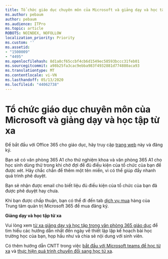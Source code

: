 ```yaml
---
title: Tổ chức giáo dục chuyên môn của Microsoft và giảng dạy và học tập từ xa
ms.author: pebaum
author: pebaum
ms.audience: ITPro
ms.topic: article
ROBOTS: NOINDEX, NOFOLLOW
localization_priority: Priority
ms.custom: ''
ms.assetid:
- "1500009"
- "4495"
ms.openlocfilehash: 8d1a8cf65ccbf4cb6d1549ec58593bccc31feb01
ms.sourcegitcommit: a98b25fa3cac9ebba983f4932881d774880aca93
ms.translationtype: MT
ms.contentlocale: vi-VN
ms.lasthandoff: 05/13/2020
ms.locfileid: "44062738"
---
```

# <a name="microsoft-qualified-academic-institution-and-remote-teaching-and-learning"></a>Tổ chức giáo dục chuyên môn của Microsoft và giảng dạy và học tập từ xa

Để bắt đầu với Office 365 cho giáo dục, hãy truy cập [trang web](https://www.microsoft.com/microsoft-365/academic/compare-office-365-education-plans) này và đăng ký.

Bạn sẽ có văn phòng 365 A1 cho thử nghiệm khoa và văn phòng 365 A1 cho học sinh dùng thử trong khi chờ đợi để đủ điều kiện của tổ chức của bạn để được xét. Hãy chắc chắn để thêm một tên miền, vì có thể giúp đẩy nhanh quá trình phê duyệt.

Bạn sẽ nhận được email cho biết liệu đủ điều kiện của tổ chức của bạn đã được phê duyệt hay chưa.  

Khi bạn được chấp thuận, bạn có thể đi đến tab [dịch vụ mua](https://admin.microsoft.com/Adminportal/Home#/catalog) hàng của Trung tâm quản trị Microsoft 365 để mua đăng ký.

**Giảng dạy và học tập từ xa**

Vui lòng xem [từ xa giảng dạy và học tập trong văn phòng 365 giáo dục](https://support.office.com/article/remote-teaching-and-learning-in-office-365-education-f651ccae-7b65-478b-8366-51bb884025c4) để tìm hiểu các hướng dẫn nhất đến ngày về thiết lập lập kế hoạch bài học trường học của bạn, họp hầu như và chia sẻ nội dung với sinh viên.

Có thêm hướng dẫn CNTT trong việc [bắt đầu với Microsoft teams để học từ xa](https://docs.microsoft.com/MicrosoftTeams/remote-learning-edu) và [thực hiện quá trình chuyển đổi sang học từ xa](https://www.microsoft.com/education/remote-learning).
